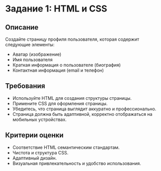 # Задание 1: HTML и CSS

## Описание
Создайте страницу профиля пользователя, которая содержит следующие элементы:

- Аватар (изображение)
- Имя пользователя
- Краткая информация о пользователе (биография)
- Контактная информация (email и телефон)

## Требования
- Используйте HTML для создания структуры страницы.
- Примените CSS для оформления страницы.
- Убедитесь, что страница выглядит аккуратно и профессионально.
- Страница должна быть адаптивной, корректно отображаться на мобильных устройствах.

## Критерии оценки
- Соответствие HTML семантическим стандартам.
- Чистота и структура CSS.
- Адаптивный дизайн.
- Визуальная привлекательность и удобство использования.
